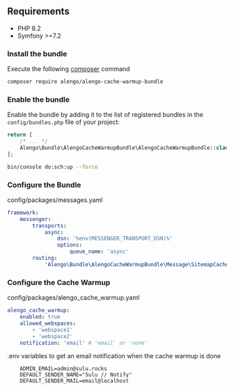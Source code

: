 ## Requirements

* PHP 8.2
* Symfony >=7.2

### Install the bundle

Execute the following [composer](https://getcomposer.org/) command

```bash
composer require alengo/alengo-cache-warmup-bundle
```


### Enable the bundle

Enable the bundle by adding it to the list of registered bundles in the `config/bundles.php` file of your project:

 ```php
 return [
     /* ... */
     Alengo\Bundle\AlengoCacheWarmupBundle\AlengoCacheWarmupBundle::class => ['all' => true],
 ];
 ```

```bash
bin/console do:sch:up --force
```

### Configure the Bundle

config/packages/messages.yaml

```yaml
framework:
    messenger:
        transports:
            async:
                dsn: '%env(MESSENGER_TRANSPORT_DSN)%'
                options:
                    queue_name: 'async'
        routing:
            'Alengo\Bundle\AlengoCacheWarmupBundle\Message\SitemapCacheWarmup': async
```

### Configure the Cache Warmup

config/packages/alengo_cache_warmup.yaml

```yaml
alengo_cache_warmup:
    enabled: true
    allowed_webspaces:
        - 'webspace1'
        - 'webspace2'
    notification: 'email' # 'email' or 'none'
```

.env variables to get an email notification when the cache warmup is done

```dotenv
    ADMIN_EMAIL=admin@sulu.rocks
    DEFAULT_SENDER_NAME="Sulu // Notify"
    DEFAULT_SENDER_MAIL=email@localhost
```